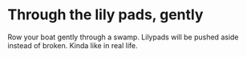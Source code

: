# Through the lily pads, gently
Row your boat gently through a swamp. Lilypads will be pushed aside instead of broken. Kinda like in real life.

